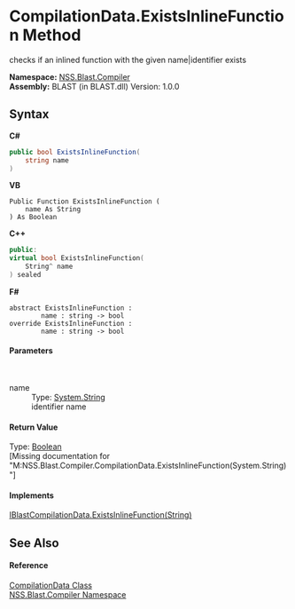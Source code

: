 # CompilationData.ExistsInlineFunction Method 
 

checks if an inlined function with the given name|identifier exists

**Namespace:**&nbsp;<a href="26a25caa-f50b-92ad-f15c-dbb9db1493ae">NSS.Blast.Compiler</a><br />**Assembly:**&nbsp;BLAST (in BLAST.dll) Version: 1.0.0

## Syntax

**C#**<br />
``` C#
public bool ExistsInlineFunction(
	string name
)
```

**VB**<br />
``` VB
Public Function ExistsInlineFunction ( 
	name As String
) As Boolean
```

**C++**<br />
``` C++
public:
virtual bool ExistsInlineFunction(
	String^ name
) sealed
```

**F#**<br />
``` F#
abstract ExistsInlineFunction : 
        name : string -> bool 
override ExistsInlineFunction : 
        name : string -> bool 
```


#### Parameters
&nbsp;<dl><dt>name</dt><dd>Type: <a href="https://docs.microsoft.com/dotnet/api/system.string" target="_blank" rel="noopener noreferrer">System.String</a><br />identifier name</dd></dl>

#### Return Value
Type: <a href="https://docs.microsoft.com/dotnet/api/system.boolean" target="_blank" rel="noopener noreferrer">Boolean</a><br />\[Missing <returns> documentation for "M:NSS.Blast.Compiler.CompilationData.ExistsInlineFunction(System.String)"\]

#### Implements
<a href="4af0c3de-c1b9-48e0-2d5d-077591b5d946">IBlastCompilationData.ExistsInlineFunction(String)</a><br />

## See Also


#### Reference
<a href="52667f7e-8dc6-6543-e265-fdc90d6834fa">CompilationData Class</a><br /><a href="26a25caa-f50b-92ad-f15c-dbb9db1493ae">NSS.Blast.Compiler Namespace</a><br />